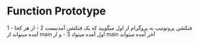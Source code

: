 <h1>Function Prototype</h1>

1 - فنکشن پروتوتیپ به پروگرام از اول میگویید که یک فنکشن آمدنیست
2 - از هر کجا آمده میتواند از main اول آمده میتواد
3 - و از main آخر آمده میتواند